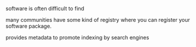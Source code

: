 software is often difficult to find

many communities have some kind of registry where you can register your software
package.

provides metadata to promote indexing by search engines 

